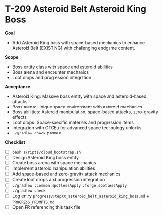 # T-209 Asteroid Belt Asteroid King Boss

**Goal**

- Add Asteroid King boss with space-based mechanics to enhance Asteroid Belt [EXISTING] with challenging endgame content.

**Scope**

- Boss entity class with space and asteroid abilities
- Boss arena and encounter mechanics
- Loot drops and progression integration

**Acceptance**

- Asteroid King: Massive boss entity with space and asteroid-based attacks
- Boss arena: Unique space environment with asteroid mechanics
- Boss abilities: Asteroid manipulation, space-based attacks, zero-gravity effects
- Loot drops: Space-specific materials and progression items
- Integration with GTCEu for advanced space technology unlocks
- `./gradlew check` passes

**Checklist**

- [ ] `bash scripts/cloud_bootstrap.sh`
- [ ] Design Asteroid King boss entity
- [ ] Create boss arena with space mechanics
- [ ] Implement asteroid manipulation abilities
- [ ] Add space-based and zero-gravity attack mechanics
- [ ] Create loot drops and progression integration
- [ ] `./gradlew :common:spotlessApply :forge:spotlessApply`
- [ ] `./gradlew check`
- [ ] Log entry `progress/stepXX_asteroid_belt_asteroid_king_boss.md` + `PROGRESS_PROMPTS.md`
- [ ] Open PR referencing this task file
